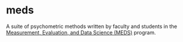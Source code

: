 # meds

A suite of psychometric methods written by faculty and students in the [Measurement, Evaluation, and Data Science (MEDS)](https://www.ualberta.ca/educational-psychology/graduate-programs/measurement-evaluation-and-data-sciences/index.html) program.
